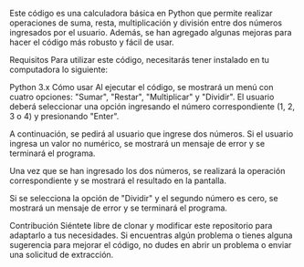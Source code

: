 Este código es una calculadora básica en Python que permite realizar operaciones de suma, resta, multiplicación y división entre dos números ingresados por el usuario. Además, se han agregado algunas mejoras para hacer el código más robusto y fácil de usar.

Requisitos
Para utilizar este código, necesitarás tener instalado en tu computadora lo siguiente:

Python 3.x
Cómo usar
Al ejecutar el código, se mostrará un menú con cuatro opciones: "Sumar", "Restar", "Multiplicar" y "Dividir". El usuario deberá seleccionar una opción ingresando el número correspondiente (1, 2, 3 o 4) y presionando "Enter".

A continuación, se pedirá al usuario que ingrese dos números. Si el usuario ingresa un valor no numérico, se mostrará un mensaje de error y se terminará el programa.

Una vez que se han ingresado los dos números, se realizará la operación correspondiente y se mostrará el resultado en la pantalla.

Si se selecciona la opción de "Dividir" y el segundo número es cero, se mostrará un mensaje de error y se terminará el programa.

Contribución
Siéntete libre de clonar y modificar este repositorio para adaptarlo a tus necesidades. Si encuentras algún problema o tienes alguna sugerencia para mejorar el código, no dudes en abrir un problema o enviar una solicitud de extracción.




